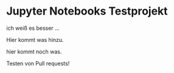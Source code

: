 # Jupyter Notebooks Testprojekt

ich weiß es besser
...

Hier kommt was hinzu.

hier kommt noch was.

Testen von Pull requests!
